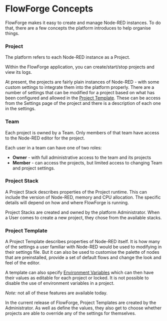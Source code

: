 # FlowForge Concepts

FlowForge makes it easy to create and manage Node-RED instances. To do that, there
are a few concepts the platform introduces to help organise things.

### Project

The platform refers to each Node-RED instance as a Project.

Within the FlowForge application, you can create/start/stop projects and view
its logs.

At present, the projects are fairly plain instances of Node-RED -
with some custom settings to integrate them into the platform properly. 
There are a number of settings that can be modified for a project based on what has been configured and allowed in the [Project Template](#project-template). These can be access from the Settings page of the project and there is a description of each one in the settings.

### Team

Each project is owned by a Team. Only members of that team have access to the
Node-RED editor for the project.

Each user in a team can have one of two roles:

 - **Owner** - with full administrative access to the team and its projects
 - **Member** - can access the projects, but limited access to changing Team and project settings.

### Project Stack

A Project Stack describes properties of the Project runtime. This can include the
version of Node-RED, memory and CPU allocation. The specific details will depend
on how and where FlowForge is running.

Project Stacks are created and owned by the platform Administrator. When a User
comes to create a new project, they chose from the available stacks.

### Project Template

A Project Template describes properties of Node-RED itself. It is how many of the
settings a user familiar with Node-RED would be used to modifying in their settings
file. But it can also be used to customise the palette of nodes that are preinstalled,
provide a set of default flows and change the look and feel of the editor.

A template can also specify [Environment Variables](envvar) which can then have their values as editable for each project or locked.
It is not possible to disable the use of environment variables in a project.

*Note:* not all of these features are available today.

In the current release of FlowForge, Project Templates are created by the Administrator.
As well as define the values, they also get to choose whether projects are able
to override any of the settings for themselves.